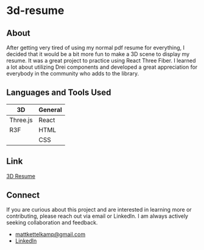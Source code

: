 # 3d-resume

## About
After getting very tired of using my normal pdf resume for everything, I decided that it would be a bit more fun to make a 3D scene to display my resume. It was a great project to practice using React Three Fiber. I learned a lot about utilizing Drei components and developed a great appreciation for everybody in the community who adds to the library. 

## Languages and Tools Used
| 3D          | General          |
| ----------- | ---------------- |
| Three.js    | React            |
| R3F         | HTML             |
|             | CSS              |

## Link
[3D Resume](https://3d-resume-six.vercel.app/)

## Connect
If you are curious about this project and are interested in learning more or contributing, please reach out via email or LinkedIn. I am always actively seeking collaboration and feedback.  
- mattkettelkamp@gmail.com
- [LinkedIn](https://www.linkedin.com/in/matthew-kettelkamp-100490b2/)
